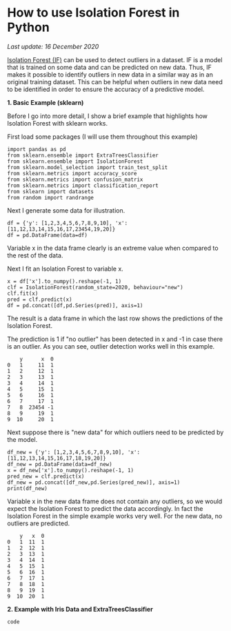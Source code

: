 # How to use Isolation Forest in Python

*Last update: 16 December 2020*

[Isolation Forest (IF)](https://en.wikipedia.org/wiki/Isolation_forest) can be used to detect outliers in a dataset. IF is a model that is trained on some data and can be predicted on new data. Thus, IF makes it possible to identify outliers in new data in a similar way as in an original training dataset. This can be helpful when outliers in new data need to be identified in order to ensure the accuracy of a predictive model.

**1. Basic Example (sklearn)**

Before I go into more detail, I show a brief example that highlights how Isolation Forest with sklearn works.

First load some packages (I will use them throughout this example)

```
import pandas as pd
from sklearn.ensemble import ExtraTreesClassifier
from sklearn.ensemble import IsolationForest
from sklearn.model_selection import train_test_split
from sklearn.metrics import accuracy_score
from sklearn.metrics import confusion_matrix
from sklearn.metrics import classification_report
from sklearn import datasets
from random import randrange
```

Next I generate some data for illustration. 
```
df = {'y': [1,2,3,4,5,6,7,8,9,10], 'x': [11,12,13,14,15,16,17,23454,19,20]}
df = pd.DataFrame(data=df)
```
Variable x in the data frame clearly is an extreme value when compared to the rest of the data. 

Next I fit an Isolation Forest to variable x.

```
x = df['x'].to_numpy().reshape(-1, 1)
clf = IsolationForest(random_state=2020, behaviour="new")
clf.fit(x)
pred = clf.predict(x)
df = pd.concat([df,pd.Series(pred)], axis=1)
```

The result is a data frame in which the last row shows the predictions of the Isolation Forest.

The prediction is 1 if "no outlier" has been detected in x and -1 in case there is an outlier. As you can see, outlier detection works well in this example.
```
    y      x  0
0   1     11  1
1   2     12  1
2   3     13  1
3   4     14  1
4   5     15  1
5   6     16  1
6   7     17  1
7   8  23454 -1
8   9     19  1
9  10     20  1
```

Next suppose there is "new data" for which outliers need to be predicted by the model.

```
df_new = {'y': [1,2,3,4,5,6,7,8,9,10], 'x': [11,12,13,14,15,16,17,18,19,20]}
df_new = pd.DataFrame(data=df_new)
x = df_new['x'].to_numpy().reshape(-1, 1)
pred_new = clf.predict(x)
df_new = pd.concat([df_new,pd.Series(pred_new)], axis=1)
print(df_new)
```
Variable x in the new data frame does not contain any outliers, so we would expect the Isolation Forest to predict the data accordingly. In fact the Isolation Forest in the simple example works very well. For the new data, no outliers are predicted.

```
    y   x  0
0   1  11  1
1   2  12  1
2   3  13  1
3   4  14  1
4   5  15  1
5   6  16  1
6   7  17  1
7   8  18  1
8   9  19  1
9  10  20  1
```

**2. Example with Iris Data and ExtraTreesClassifier**


```
code
```
